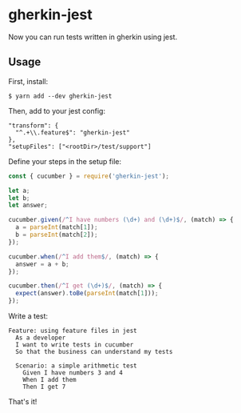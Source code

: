# gherkin-jest

Now you can run tests written in gherkin using jest.

## Usage

First, install:

    $ yarn add --dev gherkin-jest

Then, add to your jest config:

```
"transform": {
  "^.+\\.feature$": "gherkin-jest"
},
"setupFiles": ["<rootDir>/test/support"]
```

Define your steps in the setup file:

```js
const { cucumber } = require('gherkin-jest');

let a;
let b;
let answer;

cucumber.given(/^I have numbers (\d+) and (\d+)$/, (match) => {
  a = parseInt(match[1]);
  b = parseInt(match[2]);
});

cucumber.when(/^I add them$/, (match) => {
  answer = a + b;
});

cucumber.then(/^I get (\d+)$/, (match) => {
  expect(answer).toBe(parseInt(match[1]));
});
```

Write a test:

```gherkin
Feature: using feature files in jest
  As a developer
  I want to write tests in cucumber
  So that the business can understand my tests

  Scenario: a simple arithmetic test
    Given I have numbers 3 and 4
    When I add them
    Then I get 7
```

That's it!
